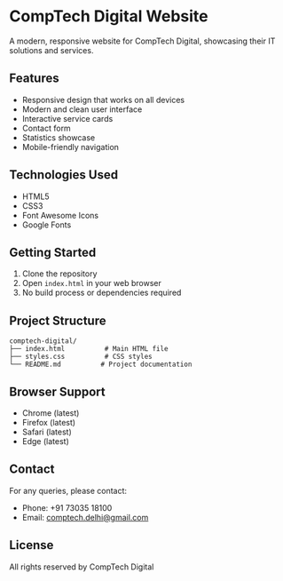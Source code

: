 # CompTech Digital Website

A modern, responsive website for CompTech Digital, showcasing their IT solutions and services.

## Features

- Responsive design that works on all devices
- Modern and clean user interface
- Interactive service cards
- Contact form
- Statistics showcase
- Mobile-friendly navigation

## Technologies Used

- HTML5
- CSS3
- Font Awesome Icons
- Google Fonts

## Getting Started

1. Clone the repository
2. Open `index.html` in your web browser
3. No build process or dependencies required

## Project Structure

```
comptech-digital/
├── index.html          # Main HTML file
├── styles.css          # CSS styles
└── README.md          # Project documentation
```

## Browser Support

- Chrome (latest)
- Firefox (latest)
- Safari (latest)
- Edge (latest)

## Contact

For any queries, please contact:
- Phone: +91 73035 18100
- Email: comptech.delhi@gmail.com

## License

All rights reserved by CompTech Digital 
